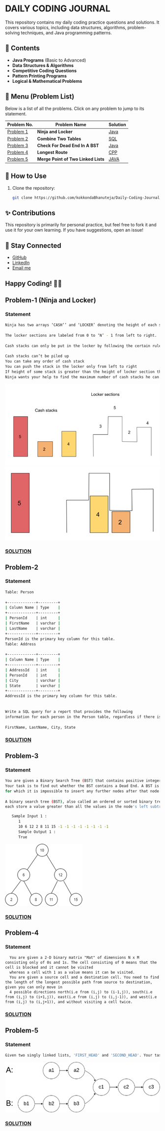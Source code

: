 # DAILY CODING JOURNAL

This repository contains my daily coding practice questions and solutions. It covers various topics, including data structures, algorithms, problem-solving techniques, and Java programming patterns.

## 📌 Contents

- **Java Programs** (Basic to Advanced)
- **Data Structures & Algorithms**
- **Competitive Coding Questions**
- **Pattern Printing Programs**
- **Logical & Mathematical Problems**

## 📜 Menu (Problem List)
Below is a list of all the problems. Click on any problem to jump to its statement.

| Problem No. | Problem Name | Solution |
|-------------|-------------|----------|
| [Problem 1](#problem-1-ninja-and-locker) | **Ninja and Locker** | [Java](./Solutions%20in%20JAVA/Ninja_And_Locker.java)| 
| [Problem 2](#problem-2) | **Combine Two Tables** | [SQL](./SQL/combine-two-tables.sql)  |
| [Problem 3](#problem-3) | **Check For Dead End In A BST** | [Java](./Solutions%20in%20JAVA/CheckForDeadEnd_In_BST.java)  |
| [Problem 4](#problem-4) | **Longest Route** | [CPP](./Solutions%20in%20CPP/Arrays/longestPath.cpp)|
| [Problem 5](#problem-5) | **Merge Point of Two Linked Lists**| [JAVA](./Solutions%20in%20JAVA/MergePointOfList.java)|



## 🚀 How to Use

1. Clone the repository:
   ```bash
   git clone https://github.com/kokkondaBhanuteja/Daily-Coding-Journal.git
   ```


## ✨ Contributions
This repository is primarily for personal practice, but feel free to fork it and use it for your own learning. If you have suggestions, open an issue!

## 📢 Stay Connected
   -   [GitHub](https://github.com/kokkondaBhanuteja)
   -   [LinkedIn](https://www.linkedin.com/in/kokkonda-bhanu-teja-73a7b7214/)
   -   [Email me](mailto:bhanutejakokkonda@gmail.com)


## Happy Coding! 🎯🚀

## Problem-1 (Ninja and Locker)
   ### Statement
   ```sh
   Ninja has two arrays ‘CASH’’ and ‘LOCKER’ denoting the height of each stack of cash of unit width and height of ‘N’ sections in the locker respectively.

   The locker sections are labeled from 0 to ‘N’ - 1 from left to right.

   Cash stacks can only be put in the locker by following the certain rules:

   Cash stacks can’t be piled up
   You can take any order of cash stack
   You can push the stack in the locker only from left to right
   If height of some stack is greater than the height of locker section then the stack will be stopped before that room
   Ninja wants your help to find the maximum number of cash stacks he can put into the locker.
   ```
   ![NINAJA_AND_LOCKER](./images/ninja_and_locker-1.png) 
   ![NINAJ_AND_LOCKER](./images/ninja_and_locker-2.png)
   
   ### [SOLUTION](./Solutions%20in%20JAVA/Ninja_And_Locker.java)


## Problem-2
   ### Statement
   ```sh
   Table: Person

+-------------+---------+
| Column Name | Type    |
+-------------+---------+
| PersonId    | int     |
| FirstName   | varchar |
| LastName    | varchar |
+-------------+---------+
PersonId is the primary key column for this table.
Table: Address

+-------------+---------+
| Column Name | Type    |
+-------------+---------+
| AddressId   | int     |
| PersonId    | int     |
| City        | varchar |
| State       | varchar |
+-------------+---------+
AddressId is the primary key column for this table.


Write a SQL query for a report that provides the following 
information for each person in the Person table, regardless if there is an address for each of those people:

FirstName, LastName, City, State
   ```
   ### [SOLUTION](./SQL/combine-two-tables.sql)


## Problem-3
   ### Statement
   ```sh
   You are given a Binary Search Tree (BST) that contains positive integers only. 
   Your task is to find out whether the BST contains a Dead End. A BST is said to have a Dead End if there exists a leaf node in the BST,
   for which it is impossible to insert any further nodes after that node in that BST. If such nodes do not exist, then the BST doesn’t contain a Dead End.

   A binary search tree (BST), also called an ordered or sorted binary tree, is a rooted binary tree whose internal nodes 
   each store a value greater than all the values in the node's left subtree and less than those in its right subtree.
   ```
   ```sh
      Sample Input 1 :
         1
         10 6 12 2 8 11 15 -1 -1 -1 -1 -1 -1 -1 -1
         Sample Output 1 :
         True
   ```
   ![Problem_Image](./images/deadend_bst-1png.png)
   ### [SOLUTION](./Solutions%20in%20JAVA/CheckForDeadEnd_In_BST.java)


## Problem-4
   ### Statement
      You are given a 2-D binary matrix "Mat" of dimensions N x M consisting only of 0s and 1s. The cell consisting of 0 means that the cell is blocked and it cannot be visited 
      whereas a cell with 1 as a value means it can be visited.
      You are given a source cell and a destination cell. You need to find the length of the longest possible path from source to destination, given you can only move in 
      4 possible directions north(i.e from (i,j) to (i-1,j)), south(i.e from (i,j) to (i+1,j)), east(i.e from (i,j) to (i,j-1)), and west(i.e from (i,j) to (i,j+1)), and without visiting a cell twice.
      
   ### [SOLUTION](./Solutions%20in%20CPP/Arrays/longestPath.cpp)

## Problem-5
   ### Statement
   ```sh
   Given two singly linked lists, 'FIRST_HEAD' and 'SECOND_HEAD'. Your task is to find the 'MERGING POINT' i.e. the data of the node at which merging starts. If there is no merging, return -1.
   ```
   ![!Problem Image](./images/listMerge.png)
   ### [SOLUTION](./Solutions%20in%20JAVA/MergePointOfList.java)
